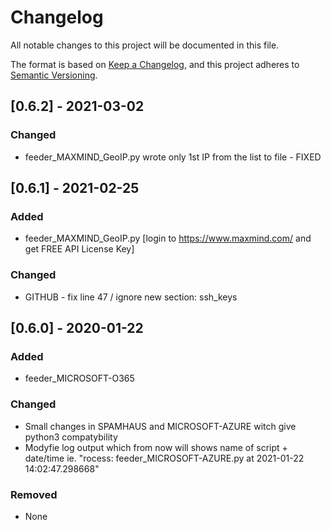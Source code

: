 # Changelog

All notable changes to this project will be documented in this file.

The format is based on [Keep a Changelog](https://keepachangelog.com/en/1.0.0/),
and this project adheres to [Semantic Versioning](https://semver.org/spec/v2.0.0.html).

## [0.6.2] - 2021-03-02

### Changed
- feeder_MAXMIND_GeoIP.py wrote only 1st IP from the list to file - FIXED

## [0.6.1] - 2021-02-25

### Added
- feeder_MAXMIND_GeoIP.py [login to https://www.maxmind.com/ and get FREE API License Key]

### Changed
- GITHUB - fix line 47 / ignore new section: ssh_keys

## [0.6.0] - 2020-01-22

### Added
- feeder_MICROSOFT-O365

### Changed
- Small changes in SPAMHAUS and MICROSOFT-AZURE witch give python3 compatybility
- Modyfie log output which from now will shows name of script + date/time ie. "rocess: feeder_MICROSOFT-AZURE.py at 2021-01-22 14:02:47.298668"

### Removed
- None
